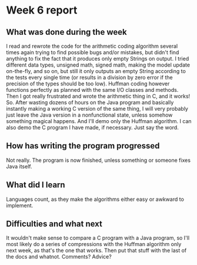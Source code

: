 # Week 6 report

## What was done during the week

I read and rewrote the code for the arithmetic coding algorithm several times again trying to find possible bugs and/or mistakes, but didn't find anything to fix the fact that it produces only empty Strings on output. I tried different data types, unsigned math, signed math, making the model update on-the-fly, and so on, but still it only outputs an empty String according to the tests every single time (or results in a division by zero error if the precision of the types should be too low). Huffman coding however functions perfectly as planned with the same I/O classes and methods. Then I got really frustrated and wrote the arithmetic thing in C, and it works! So. After wasting dozens of hours on the Java program and basically instantly making a working C version of the same thing, I will very probably just leave the Java version in a nonfunctional state, unless somehow something magical happens. And I'll demo only the Huffman algorithm. I can also demo the C program I have made, if necessary. Just say the word. 

## How has writing the program progressed

Not really. The program is now finished, unless something or someone fixes Java itself. 

## What did I learn

Languages count, as they make the algorithms either easy or awkward to implement. 

## Difficulties and what next

It wouldn't make sense to compare a C program with a Java program, so I'll most likely do a series of compressions with the Huffman algorithm only next week, as that's the one that works. Then put that stuff with the last of the docs and whatnot. Comments? Advice? 
